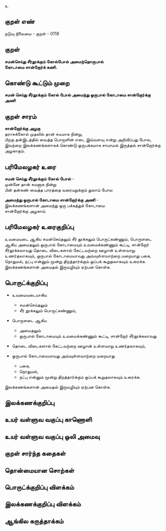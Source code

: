 உ

## குறள் எண் 

நடுவு நிலைமை - குறள் - 0118  

## குறள் 

**சமன்செய்து சீர்தூக்கும் கோல்போல் அமைந்தொருபால்  
கோடாமை சான்றோர்க் கணி.** 

## கொண்டு கூட்டும் முறை

**சமன் செய்து சீர்தூக்கும் கோல் போல் அமைந்து ஒருபால் கோடாமை சான்றோர்க்கு அணி**  

## குறள் சாரம் 

**சான்றோர்க்கு அழகு**  
தராசுக்கோல் முதலில் தான் சமமாக நின்று,  
பிறகு தன்இடத்தில் வைத்த பொருளின் எடை இவ்வளவு என்று அறிவிப்பது போல,  
இவற்றை இலக்கணங்களாகக் கொண்டு ஒருபக்கமாக சாயாமல் இருத்தல் சான்றோர்க்கு அழகாகும்.  

## பரிமேலழகர் உரை

**சமன் செய்து சீர்தூக்கும் கோல் போல்** -  
முன்னே தான் சமனாக நின்று  
பின் தன்கண் வைத்த பாரத்தை வரையறுக்கும் துலாம் போல  

**அமைந்து ஒருபால் கோடாமை சான்றோர்க்கு அணி** -  
இலக்கணங்களான் அமைந்து ஒரு பக்கத்துக் கோடாமை  
சான்றோர்க்கு அழகாம்.  

## பரிமேலழகர் உரைகுறிப்பு   

உவமையடை ஆகிய சமன்செய்தலும் சீர் தூக்கலும் பொருட்கண்ணும், பொருளடை ஆகிய அமைதலும் ஒருபால் கோடாமையும் உவமைக்கண்ணும் கூட்டி, சான்றோர் சீர்தூக்கலாவது தொடை விடைகளால் கேட்டவற்றை ஊழான் உள்ளவாறு உணர்தலாகவும், ஒருபால் கோடாமையாவது அவ்வுள்ளவாற்றை மறையாது பகை, நொதுமல், நட்பு என்னும் மூன்று திறத்தார்க்கும் ஒப்பக் கூறுதலாகவும் உரைக்க.  
இலக்கணங்களான் அமைதல் இருவழியும் ஏற்பன கொள்க.

## பொருட்க்குறிப்பு 

* உவமையடையாகிய  
  * சமன்செய்தலும்  
  * சீர் தூக்கலும் பொருட்கண்ணும்,  

* பொருளடை ஆகிய  
  * அமைதலும்  
  * ஒருபால் கோடாமையும் உவமைக்கண்ணும் கூட்டி, சான்றோர் சீர்தூக்கலாவது  
* தொடை விடைகளால் கேட்டவற்றை ஊழான் உள்ளவாறு உணர்தலாகவும்,  
* ஒருபால் கோடாமையாவது அவ்வுள்ளவாற்றை மறையாது
  * பகை,  
  * நொதுமல்,  
  * நட்பு என்னும் மூன்று திறத்தார்க்கும் ஒப்பக் கூறுதலாகவும் உரைக்க.  

இலக்கணங்களான் அமைதல் இருவழியும் ஏற்பன கொள்க.   

## இலக்கணக்குறிப்பு  


## உயர் வள்ளுவ வகுப்பு காணொளி


## உயர் வள்ளுவ வகுப்பு ஒலி அமைவு 

 
## குறள் சார்ந்த கதைகள் 


## தொன்மையான சொற்கள்


## பொருட்க்குறிப்பு விளக்கம்


## இலக்கணக்குறிப்பு விளக்கம்


## ஆங்கில கருத்தாக்கம் 


